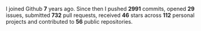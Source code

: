 
I joined Github **7** years ago. Since then I pushed **2991** commits, opened **29** issues, submitted **732** pull requests, received **46** stars across **112** personal projects and contributed to **56** public repositories.
